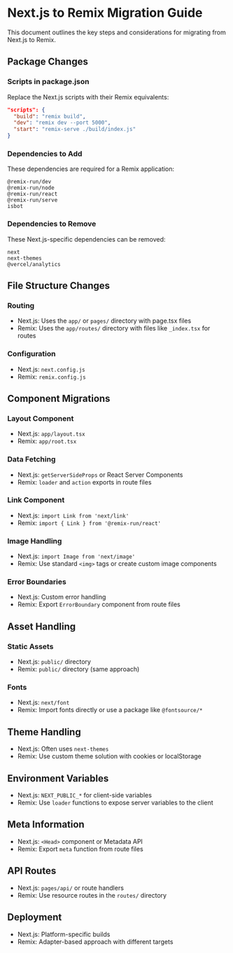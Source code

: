 # Next.js to Remix Migration Guide

This document outlines the key steps and considerations for migrating from Next.js to Remix.

## Package Changes

### Scripts in package.json

Replace the Next.js scripts with their Remix equivalents:

```json
"scripts": {
  "build": "remix build",
  "dev": "remix dev --port 5000",
  "start": "remix-serve ./build/index.js"
}
```

### Dependencies to Add

These dependencies are required for a Remix application:

```
@remix-run/dev
@remix-run/node
@remix-run/react
@remix-run/serve
isbot
```

### Dependencies to Remove

These Next.js-specific dependencies can be removed:

```
next
next-themes
@vercel/analytics
```

## File Structure Changes

### Routing

- Next.js: Uses the `app/` or `pages/` directory with page.tsx files
- Remix: Uses the `app/routes/` directory with files like `_index.tsx` for routes

### Configuration

- Next.js: `next.config.js`
- Remix: `remix.config.js`

## Component Migrations

### Layout Component

- Next.js: `app/layout.tsx` 
- Remix: `app/root.tsx` 

### Data Fetching

- Next.js: `getServerSideProps` or React Server Components
- Remix: `loader` and `action` exports in route files

### Link Component

- Next.js: `import Link from 'next/link'`
- Remix: `import { Link } from '@remix-run/react'`

### Image Handling

- Next.js: `import Image from 'next/image'`
- Remix: Use standard `<img>` tags or create custom image components

### Error Boundaries

- Next.js: Custom error handling
- Remix: Export `ErrorBoundary` component from route files

## Asset Handling

### Static Assets

- Next.js: `public/` directory
- Remix: `public/` directory (same approach)

### Fonts

- Next.js: `next/font`
- Remix: Import fonts directly or use a package like `@fontsource/*`

## Theme Handling

- Next.js: Often uses `next-themes`
- Remix: Use custom theme solution with cookies or localStorage

## Environment Variables

- Next.js: `NEXT_PUBLIC_*` for client-side variables
- Remix: Use `loader` functions to expose server variables to the client

## Meta Information

- Next.js: `<Head>` component or Metadata API
- Remix: Export `meta` function from route files

## API Routes

- Next.js: `pages/api/` or route handlers
- Remix: Use resource routes in the `routes/` directory

## Deployment

- Next.js: Platform-specific builds
- Remix: Adapter-based approach with different targets